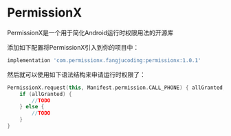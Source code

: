 # PermissionX

PermissionX是一个用于简化Android运行时权限用法的开源库

添加如下配置将PermissionX引入到你的项目中：
```groovy
implementation 'com.permissionx.fangjucoding:permissionx:1.0.1'
```

然后就可以使用如下语法结构来申请运行时权限了：

```kotlin
PermissionX.request(this, Manifest.permission.CALL_PHONE) { allGranted, deniedList ->
    if (allGranted) {
        //TODO 
    } else {
        //TODO 
    }
}
```